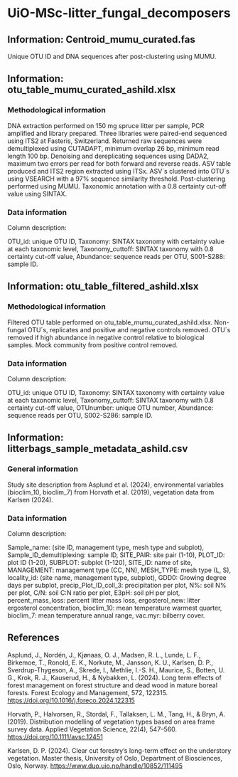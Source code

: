 # UiO-MSc-litter_fungal_decomposers

## Information: Centroid_mumu_curated.fas
Unique OTU ID and DNA sequences after post-clustering using MUMU.

## Information: otu_table_mumu_curated_ashild.xlsx
### Methodological information
DNA extraction performed on 150 mg spruce litter per sample, PCR amplified and library prepared. Three libraries were paired-end sequenced using ITS2 at Fasteris, Switzerland. Returned raw sequences were demultiplexed using CUTADAPT, minimum overlap 26 bp, minimum read length 100 bp. Denoising and dereplicating sequences using DADA2, maximum two errors per read for both forward and reverse reads. ASV table produced and ITS2 region extracted using ITSx. ASV´s clustered into OTU´s using VSEARCH with a 97% sequence similarity threshold. Post-clustering performed using MUMU. Taxonomic annotation with a 0.8 certainty cut-off value using SINTAX.
### Data information
Column description:

OTU_id: unique OTU ID, Taxonomy: SINTAX taxonomy with certainty value at each taxonomic level, Taxonomy_cuttoff: SINTAX taxonomy with 0.8 certainty cut-off value, Abundance: sequence reads per OTU, S001-S288: sample ID.
## Information: otu_table_filtered_ashild.xlsx
### Methodological information
Filtered OTU table performed on otu_table_mumu_curated_ashild.xlsx. Non-fungal OTU´s, replicates and positive and negative controls removed. OTU´s removed if high abundance in negative control relative to biological samples. Mock community from positive control removed. 
### Data information
Column description:

OTU_id: unique OTU ID, Taxonomy: SINTAX taxonomy with certainty value at each taxonomic level, Taxonomy_cuttoff: SINTAX taxonomy with 0.8 certainty cut-off value, OTUnumber: unique OTU number, Abundance: sequence reads per OTU, S002-S286: sample ID.
## Information: litterbags_sample_metadata_ashild.csv
### General information
Study site description from Asplund et al. (2024), environmental variables (bioclim_10, bioclim_7) from Horvath et al. (2019), vegetation data from Karlsen (2024).
### Data information
Column description:

Sample_name: (site ID, management type, mesh type and subplot), Sample_ID_demultiplexing: sample ID, SITE_PAIR: site pair (1-10), PLOT_ID: plot ID (1-20), SUBPLOT: subplot (1-120), SITE_ID: name of site, MANAGEMENT: management type (CC, NN), MESH_TYPE: mesh type (L, S), locality_id: (site name, management type, subplot), GDD0: Growing degree days per subplot, precip_Plot_ID_coll_3: precipitation per plot, N%: soil N% per plot, C/N: soil C:N ratio per plot, E3pH: soil pH per plot, percent_mass_loss: percent litter mass loss, ergosterol_new: litter ergosterol concentration, bioclim_10: mean temperature warmest quarter, bioclim_7: mean temperature annual range, vac.myr: bilberry cover.

## References

Asplund, J., Nordén, J., Kjønaas, O. J., Madsen, R. L., Lunde, L. F., Birkemoe, T., Ronold, E. K., Norkute, M., Jansson, K. U., Karlsen, D. P., Sverdrup-Thygeson, A., Skrede, I., Methlie, I.-S. H., Maurice, S., Botten, U. G., Krok, R. J., Kauserud, H., & Nybakken, L. (2024). Long term effects of forest management on forest structure and dead wood in mature boreal forests. Forest Ecology and Management, 572, 122315. https://doi.org/10.1016/j.foreco.2024.122315

Horvath, P., Halvorsen, R., Stordal, F., Tallaksen, L. M., Tang, H., & Bryn, A. (2019). Distribution modelling of vegetation types based on area frame survey data. Applied Vegetation Science, 22(4), 547–560. https://doi.org/10.1111/avsc.12451

Karlsen, D. P. (2024). Clear cut forestry’s long-term effect on the understory vegetation. Master thesis, University of Oslo, Department of Biosciences, Oslo, Norway. https://www.duo.uio.no/handle/10852/111495



